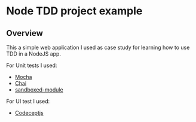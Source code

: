 # Node TDD project example

## Overview
This a simple web application I used as case study for learning how to use TDD in a NodeJS app.

For Unit tests I used:

* [Mocha](https://mochajs.org/)
* [Chai](http://chaijs.com/api/assert/)
* [sandboxed-module](https://github.com/felixge/node-sandboxed-module)

For UI test I used:

* [Codeceptjs](http://codecept.io/)